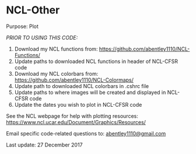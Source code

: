 # NCL-Other
Purpose: Plot 

*PRIOR TO USING THIS CODE:*  
1) Download my NCL functions from: https://github.com/abentley1110/NCL-Functions/
2) Update paths to downloaded NCL functions in header of NCL-CFSR code
3) Download my NCL colorbars from: https://github.com/abentley1110/NCL-Colormaps/
4) Update path to downloaded NCL colorbars in .cshrc file
5) Update paths to where images will be created and displayed in NCL-CFSR code
6) Update the dates you wish to plot in NCL-CFSR code

See the NCL webpage for help with plotting resources: https://www.ncl.ucar.edu/Document/Graphics/Resources/ 

Email specific code-related questions to: abentley1110@gmail.com

Last update: 27 December 2017
